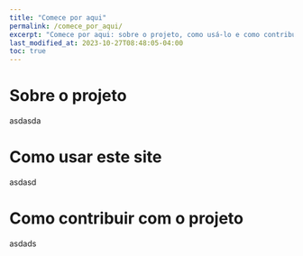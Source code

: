 ```yaml
---
title: "Comece por aqui"
permalink: /comece_por_aqui/
excerpt: "Comece por aqui: sobre o projeto, como usá-lo e como contribuir"
last_modified_at: 2023-10-27T08:48:05-04:00
toc: true
---
```


# Sobre o projeto
asdasda

# Como usar este site
asdasd

# Como contribuir com o projeto
asdads